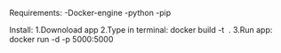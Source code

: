 Requirements:
-Docker-engine
-python
-pip

Install:
1.Downoload app
2.Type in terminal: docker build -t <image name> .
3.Run app: docker run -d -p 5000:5000 <image name>
